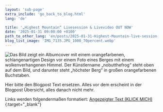 ```yaml
---
layout: 'sub-page'
extra_include: 'go_back_to_blog.html'
lang: 'de'

title: '„Highest Mountain“ Livesession & Livevideo OUT NOW'
date: '2025-01-31 09:00:00 +0100'
path_to_other_lang: 'en/posts/2025-01-31-Highest-Mountain-live-session-live-video-OUT-NOW/'
blog_list_image: 'IMG_7135.JPG_1000_70percent.webp'
---
```

![Das Bild zeigt ein Albumcover mit einem orangefarbenen, schlangenartigen Design vor einem Foto eines Berges mit einem wolkenverhangenen Himmel. Der Künstlername „nobutthefrog“ steht oben auf dem Bild, und darunter steht „höchster Berg“ in großen orangefarbenen Buchstaben.](../../../assets/img/posts/IMG_7135.JPG_1000_70percent.webp "Featured Blog Post Foto")

Hier bitte den Blogpost Text ersetzen. Alles vor dem<!--more--> erscheint in der Blogpost Übersicht, alles danach nicht mehr.

Links werden folgendermaßen formatiert: [Angezeigter Text (KLICK MICH)](https://www.startnext.com/nbtf-right-where-you-are){:target="_blank"}

